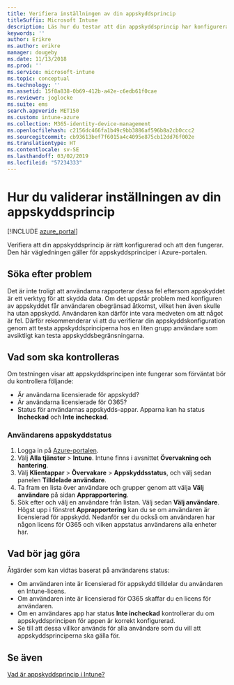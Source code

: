 ```yaml
---
title: Verifiera inställningen av din appskyddsprincip
titleSuffix: Microsoft Intune
description: Läs hur du testar att din appskyddsprincip har konfigurerats och fungerar som den ska.
keywords: ''
author: Erikre
ms.author: erikre
manager: dougeby
ms.date: 11/13/2018
ms.prod: ''
ms.service: microsoft-intune
ms.topic: conceptual
ms.technology: ''
ms.assetid: 15f8a838-0b69-412b-a42e-c6edb61f0cae
ms.reviewer: joglocke
ms.suite: ems
search.appverid: MET150
ms.custom: intune-azure
ms.collection: M365-identity-device-management
ms.openlocfilehash: c2156dc466fa1b49c9bb3886af596b8a2cb0ccc2
ms.sourcegitcommit: cb93613bef7f6015a4c4095e875cb12dd76f002e
ms.translationtype: HT
ms.contentlocale: sv-SE
ms.lasthandoff: 03/02/2019
ms.locfileid: "57234333"
---
```

# <a name="how-to-validate-your-app-protection-policy-setup"></a>Hur du validerar inställningen av din appskyddsprincip

[!INCLUDE [azure_portal](./includes/azure_portal.md)]

Verifiera att din appskyddsprincip är rätt konfigurerad och att den fungerar. Den här vägledningen gäller för appskyddsprinciper i Azure-portalen.

## <a name="checking-for-symptoms"></a>Söka efter problem
Det är inte troligt att användarna rapporterar dessa fel eftersom appskyddet är ett verktyg för att skydda data. Om det uppstår problem med konfiguren av appskyddet får användaren obegränsad åtkomst, vilket hen även skulle ha utan appskydd. Användaren kan därför inte vara medveten om att något är fel. Därför rekommenderar vi att du verifierar din appskyddskonfiguration genom att testa appskyddsprinciperna hos en liten grupp användare som avsiktligt kan testa appskyddsbegränsningarna.


## <a name="what-to-check"></a>Vad som ska kontrolleras

Om testningen visar att appskyddsprincipen inte fungerar som förväntat bör du kontrollera följande:

- Är användarna licensierade för appskydd?
- Är användarna licensierade för O365?
- Status för användarnas appskydds-appar. Apparna kan ha status **Incheckad** och **Inte incheckad**.

### <a name="user-app-protection-status"></a>Användarens appskyddstatus
1. Logga in på [Azure-portalen](https://portal.azure.com).
2. Välj **Alla tjänster** > **Intune**. Intune finns i avsnittet **Övervakning och hantering**.
3. Välj **Klientappar** > **Övervakare** >  **Appskyddsstatus**, och välj sedan panelen **Tilldelade användare**. 
4. Ta fram en lista över användare och grupper genom att välja **Välj användare** på sidan **Apprapportering**. 
5. Sök efter och välj en användare från listan. Välj sedan **Välj användare**. Högst upp i fönstret **Apprapportering** kan du se om användaren är licensierad för appskydd. Nedanför ser du också om användaren har någon licens för O365 och vilken appstatus användarens alla enheter har.



## <a name="what-to-do"></a>Vad bör jag göra
Åtgärder som kan vidtas baserat på användarens status:

- Om användaren inte är licensierad för appskydd tilldelar du användaren en Intune-licens.
- Om användaren inte är licensierad för O365 skaffar du en licens för användaren.
- Om en användares app har status **Inte incheckad** kontrollerar du om appskyddsprincipen för appen är korrekt konfigurerad.
- Se till att dessa villkor används för alla användare som du vill att appskyddsprinciperna ska gälla för.

## <a name="see-also"></a>Se även

[Vad är appskyddsprincip i Intune?](app-protection-policies.md)
